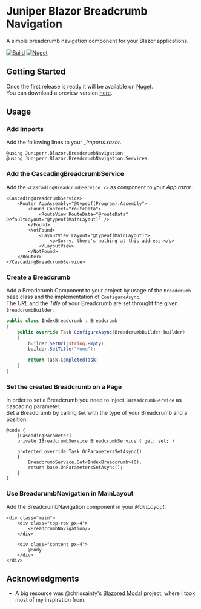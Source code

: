 # Juniper Blazor Breadcrumb Navigation
A simple breadcrumb navigation component for your Blazor applications.

[![Build](https://img.shields.io/github/workflow/status/jnprr/blazor-breadcrumb-navigation/Deploy%20Master)](https://github.com/jnprr/blazor-breadcrumb-navigation/actions?query=workflow%3A"Deploy+Master")
[![Nuget](https://img.shields.io/github/v/release/jnprr/blazor-breadcrumb-navigation?sort=semver)](https://github.com/jnprr/blazor-breadcrumb-navigation/packages/)

## Getting Started
Once the first release is ready it will be available on [Nuget](https://www.nuget.org/).  
You can download a preview version [here](https://github.com/jnprr/blazor-breadcrumb-navigation/packages/).

## Usage

### Add Imports

Add the following lines to your *_Imports.razor*.

```razor
@using Juniperr.Blazor.BreadcrumbNavigation
@using Juniperr.Blazor.BreadcrumbNavigation.Services
```

### Add the CascadingBreadcrumbService

Add the `<CascadingBreadcrumbService />` as component to your *App.razor*.

```razor
<CascadingBreadcrumbService>
    <Router AppAssembly="@typeof(Program).Assembly">
        <Found Context="routeData">
            <RouteView RouteData="@routeData" DefaultLayout="@typeof(MainLayout)" />
        </Found>
        <NotFound>
            <LayoutView Layout="@typeof(MainLayout)">
                <p>Sorry, there's nothing at this address.</p>
            </LayoutView>
        </NotFound>
    </Router>
</CascadingBreadcrumbService>
```

### Create a Breadcrumb

Add a Breadcrumb Component to your project by usage of the `Breadcrumb` base class and the implementation of `ConfigureAsync`.  
The *URL* and the *Title* of your Breadcrumb are set throught the given `BreadcrumbBuilder`.

```csharp
public class IndexBreadcrumb : Breadcrumb
{
    public override Task ConfigureAsync(BreadcrumbBuilder builder)
    {
        builder.SetUrl(string.Empty);
        builder.SetTitle("Home");

        return Task.CompletedTask;
    }
}
```

### Set the created Breadcrumb on a Page

In order to set a Breadcrumb you need to inject `IBreadcrumbService` as cascading parameter.  
Set a Breadcrumb by calling `Set` with the type of your Breadcrumb and a position.

```razor
@code {
    [CascadingParameter]
    private IBreadcrumbService BreadcrumbService { get; set; }

    protected override Task OnParametersSetAsync()
    {
        BreadcrumbService.Set<IndexBreadcrumb>(0);
        return base.OnParametersSetAsync();
    }
}
```

### Use BreadcrumbNavigation in MainLayout

Add the BreadcrumbNavigation component in your *MainLayout*.

```razor
<div class="main">
    <div class="top-row px-4">
        <BreadcrumbNavigation/>
    </div>

    <div class="content px-4">
        @Body
    </div>
</div>
```

## Acknowledgments
- A big resource was @chrissainty's [Blazored Modal](https://github.com/Blazored/Modal) project, where I took most of my inspiration from.
